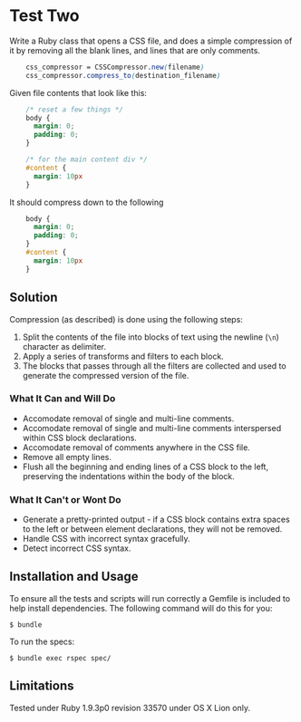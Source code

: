 # Test Two

Write a Ruby class that opens a CSS file, and does a simple compression of it by removing all the blank lines, and lines that are only comments.

````css
    css_compressor = CSSCompressor.new(filename)
    css_compressor.compress_to(destination_filename)
````

Given file contents that look like this:

````css
    /* reset a few things */
    body {
      margin: 0;
      padding: 0;
    }

    /* for the main content div */
    #content {
      margin: 10px
    }
````

It should compress down to the following

````css
    body {
      margin: 0;
      padding: 0;
    }
    #content {
      margin: 10px
    }
````

## Solution

Compression (as described) is done using the following steps:

  1. Split the contents of the file into blocks of text using the newline (`\n`) character as delimiter.
  2. Apply a series of transforms and filters to each block.
  3. The blocks that passes through all the filters are collected and used to generate the compressed version of the file.

### What It Can and Will Do
  
  * Accomodate removal of single and multi-line comments.
  * Accomodate removal of single and multi-line comments interspersed within CSS block declarations.
  * Accomodate removal of comments anywhere in the CSS file.
  * Remove all empty lines.
  * Flush all the beginning and ending lines of a CSS block to the left, preserving the indentations within the body of the block.
  
### What It Can't or Wont Do
  
  * Generate a pretty-printed output - if a CSS block contains extra spaces to the left or between element declarations, they will not be removed.
  * Handle CSS with incorrect syntax gracefully.
  * Detect incorrect CSS syntax.

## Installation and Usage

To ensure all the tests and scripts will run correctly a Gemfile is included to help install dependencies. The following command will do this for you:

    $ bundle

To run the specs:
  
    $ bundle exec rspec spec/
    
## Limitations

Tested under Ruby 1.9.3p0 revision 33570 under OS X Lion only.
